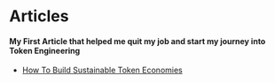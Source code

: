 # Articles

#### My First Article that helped me quit my job and start my journey into Token Engineering

- [How To Build Sustainable Token Economies](https://mirror.xyz/curiousrabbit.eth/IHaOnyhG3iiKMdShYx84zGaiGP70qZaHMsqR6Iih5UQ)
